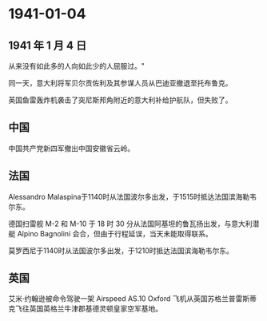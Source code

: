 # 1941-01-04

## 1941 年 1 月 4 日

从来没有如此多的人向如此少的人屈服过。"

同一天，意大利将军贝尔贡佐利及其参谋人员从巴迪亚撤退至托布鲁克。

英国鱼雷轰炸机袭击了突尼斯邦角附近的意大利补给护航队，但失败了。

## 中国

中国共产党新四军撤出中国安徽省云岭。

## 法国

Alessandro
Malaspina于1140时从法国波尔多出发，于1515时抵达法国滨海勒韦尔东。

德国扫雷舰 M-2 和 M-10 于 18 时 30
分从法国阿基坦的鲁瓦扬出发，与意大利潜艇 Alpino Bagnolini
会合，但由于行程延误，当天未能取得联系。

莫罗西尼于1140时从法国波尔多出发，于1210时抵达法国滨海勒韦尔东。

## 英国

艾米·约翰逊被命令驾驶一架 Airspeed AS.10 Oxford
飞机从英国苏格兰普雷斯蒂克飞往英国英格兰牛津郡基德灵顿皇家空军基地。

